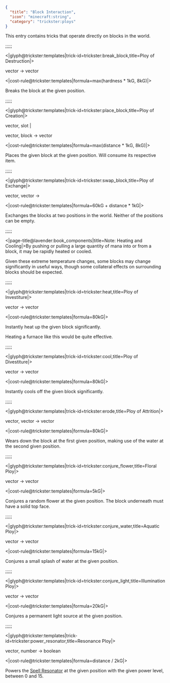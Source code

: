 ```json
{
  "title": "Block Interaction",
  "icon": "minecraft:string",
  "category": "trickster:ploys"
}
```

This entry contains tricks that operate directly on blocks in the world.

;;;;;

<|glyph@trickster:templates|trick-id=trickster:break_block,title=Ploy of Destruction|>

vector -> vector

<|cost-rule@trickster:templates|formula=max(hardness * 1kG\, 8kG)|>

Breaks the block at the given position. 

;;;;;

<|glyph@trickster:templates|trick-id=trickster:place_block,title=Ploy of Creation|>

vector, slot |

vector, block -> vector

<|cost-rule@trickster:templates|formula=max(distance * 1kG\, 8kG)|>

Places the given block at the given position. Will consume its respective item. 

;;;;;

<|glyph@trickster:templates|trick-id=trickster:swap_block,title=Ploy of Exchange|>

vector, vector ->

<|cost-rule@trickster:templates|formula=60kG + distance * 1kG|>

Exchanges the blocks at two positions in the world. Neither of the positions can be empty.

;;;;;

<|page-title@lavender:book_components|title=Note: Heating and Cooling|>By pushing or pulling a large quantity of mana into or from a block, it may be rapidly heated or cooled.


Given these extreme temperature changes, some blocks may change significantly in useful ways, 
though some collateral effects on surrounding blocks should be expected.

;;;;;

<|glyph@trickster:templates|trick-id=trickster:heat,title=Ploy of Investiture|>

vector -> vector

<|cost-rule@trickster:templates|formula=80kG|>

Instantly heat up the given block significantly.


Heating a furnace like this would be quite effective.

;;;;;

<|glyph@trickster:templates|trick-id=trickster:cool,title=Ploy of Divestiture|>

vector -> vector

<|cost-rule@trickster:templates|formula=80kG|>

Instantly cools off the given block significantly.

;;;;;

<|glyph@trickster:templates|trick-id=trickster:erode,title=Ploy of Attrition|>

vector, vector -> vector

<|cost-rule@trickster:templates|formula=80kG|>

Wears down the block at the first given position, making use of the water at the second given position.

;;;;;

<|glyph@trickster:templates|trick-id=trickster:conjure_flower,title=Floral Ploy|>

vector -> vector

<|cost-rule@trickster:templates|formula=5kG|>

Conjures a random flower at the given position.
The block underneath must have a solid top face.

;;;;;

<|glyph@trickster:templates|trick-id=trickster:conjure_water,title=Aquatic Ploy|>

vector -> vector

<|cost-rule@trickster:templates|formula=15kG|>

Conjures a small splash of water at the given position.

;;;;;

<|glyph@trickster:templates|trick-id=trickster:conjure_light,title=Illumination Ploy|>

vector -> vector

<|cost-rule@trickster:templates|formula=20kG|>

Conjures a permanent light source at the given position.

;;;;;

<|glyph@trickster:templates|trick-id=trickster:power_resonator,title=Resonance Ploy|>

vector, number -> boolean

<|cost-rule@trickster:templates|formula=distance / 2kG|>

Powers the [Spell Resonator](^trickster:items/spell_resonator) at the given position with the given power level, between 0 and 15.
